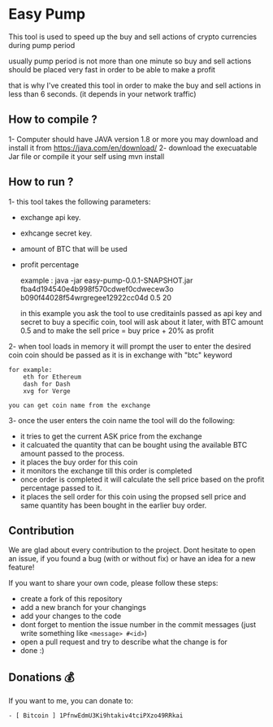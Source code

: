# Easy Pump

This tool is used to speed up the buy and sell actions of crypto currencies during pump period

usually pump period is not more than one minute so buy and sell actions should be placed very fast in order to be able to make a profit

that is why I've created this tool in order to make the buy and sell actions in less than 6 seconds. (it depends in your network traffic)

## How to compile ?
1- Computer should have JAVA version 1.8 or more you may download and install it from https://java.com/en/download/
2- download the execuatable Jar file or compile it your self using mvn install

## How to run ?

1- this tool takes the following parameters:
- exchange api key.
- exhcange secret key.
- amount of BTC that will be used
- profit percentage
	
	example : java -jar easy-pump-0.0.1-SNAPSHOT.jar fba4d194540e4b998f570cdwef0cdwecew3o b090f44028f54wrgregee12922cc04d 0.5 20

	
	in this example you ask the tool to use creditainls passed as api key and secret to buy a specific coin, tool will ask about it later, with BTC amount 0.5 and to make the sell price = buy price + 20% as profit
	
2- when tool loads in memory it will prompt the user to enter the desired coin
	coin should be passed as it is in exchange with "btc" keyword
	
	for example:
		eth for Ethereum
		dash for Dash
		xvg for Verge 
	
	you can get coin name from the exchange
	
3- once the user enters the coin name the tool will do the following:
- it tries to get the current ASK price from the exchange
- it calcuated the quantity that can be bought using the available BTC amount passed to the process.
- it places the buy order for this coin
- it monitors the exchange till this order is completed
- once order is completed it will calculate the sell price based on the profit percentage passed to it.
- it places the sell order for this coin using the propsed sell price and same quantity has been bought in the earlier buy order.
	


## Contribution

We are glad about every contribution to the project. Dont hesitate to open an issue, if you found a bug (with or without fix) or have an idea for a new feature!

If you want to share your own code, please follow these steps:
- create a fork of this repository
- add a new branch for your changings
- add your changes to the code
- dont forget to mention the issue number in the commit messages (just write something like ```<message> #<id>```)
- open a pull request and try to describe what the change is for
- done :)

## Donations :moneybag:

If you want to me, you can donate to:

```
- [ Bitcoin ] 1PfnwEdmU3Ki9htakiv4tciPXzo49RRkai
```
